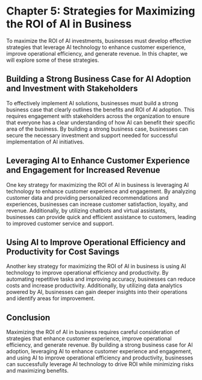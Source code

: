Chapter 5: Strategies for Maximizing the ROI of AI in Business
==============================================================

To maximize the ROI of AI investments, businesses must develop effective strategies that leverage AI technology to enhance customer experience, improve operational efficiency, and generate revenue. In this chapter, we will explore some of these strategies.

Building a Strong Business Case for AI Adoption and Investment with Stakeholders
--------------------------------------------------------------------------------

To effectively implement AI solutions, businesses must build a strong business case that clearly outlines the benefits and ROI of AI adoption. This requires engagement with stakeholders across the organization to ensure that everyone has a clear understanding of how AI can benefit their specific area of the business. By building a strong business case, businesses can secure the necessary investment and support needed for successful implementation of AI initiatives.

Leveraging AI to Enhance Customer Experience and Engagement for Increased Revenue
---------------------------------------------------------------------------------

One key strategy for maximizing the ROI of AI in business is leveraging AI technology to enhance customer experience and engagement. By analyzing customer data and providing personalized recommendations and experiences, businesses can increase customer satisfaction, loyalty, and revenue. Additionally, by utilizing chatbots and virtual assistants, businesses can provide quick and efficient assistance to customers, leading to improved customer service and support.

Using AI to Improve Operational Efficiency and Productivity for Cost Savings
----------------------------------------------------------------------------

Another key strategy for maximizing the ROI of AI in business is using AI technology to improve operational efficiency and productivity. By automating repetitive tasks and improving accuracy, businesses can reduce costs and increase productivity. Additionally, by utilizing data analytics powered by AI, businesses can gain deeper insights into their operations and identify areas for improvement.

Conclusion
----------

Maximizing the ROI of AI in business requires careful consideration of strategies that enhance customer experience, improve operational efficiency, and generate revenue. By building a strong business case for AI adoption, leveraging AI to enhance customer experience and engagement, and using AI to improve operational efficiency and productivity, businesses can successfully leverage AI technology to drive ROI while minimizing risks and maximizing benefits.

